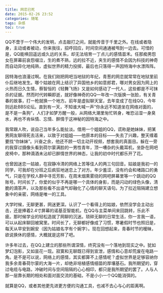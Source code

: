 ```yaml
---
title: 网恋已死
date: 2015-02-26 23:52
categories: 随笔
tags: 杂感
toc: true
---
```

QQ不啻于一个伟大的发明，点击敲打之间，就能传音于千里之外。在线或者隐身，主动或者被动，你来我往，招呼回应，时间空间通通被甩到一边去。可惜的是，QQ能唤回遥远或久远的关系，却无法培育一丁点儿的感情苗禾。任那痴男怨女在屏幕前哀怨啜泣，生的煮不熟，远的拉不近，夹生的感情不会因为科技的神奇而自动异化地纯熟，虚拟世界的精力投掷，最后也只落得一声因特海中水漂阵阵。

因特海也浪漫过啊。在我们刚把网吧当地狱的年纪，青葱的网恋就常常在地狱里前仆后继地发生。哪个姑娘在网上结识了异国他乡的如意郎君，哪对男女因为网上的火热而日久生情，蔡智恒的《轻舞飞扬》又是如何感动了一代人，这些都是不可抹杀的证据。然而时代转瞬即逝，就好像神奇的QQ一年改一次版换一张脸，有关青春的故事，打一枪就换一个地方。前年是虚拟聊天室，去年变成了在线QQ，今年则远赴BBS论坛。直到有一天，不知谁大喊一声“你永远不知道坐在网络对面的，是不是一条狗”，人们才如梦方醒一般，从网络大潮里匆忙转身，唯恐沾湿一身臭水，再也不肯纵情、忘情、醉情于这神秘的因特海之中。

我常跟人吹，说自己当年多么能扯淡。借用一个姐姐的QQ，谎称是她妹妹，把某男网友聊得死去活来，以致于对姐姐——他原本的目标——失去了兴趣，整天缠着要找“你妹妹”。兴奋之余，他还不顾一切主动开视频，想套我的真面目。躲在一旁的我穿过摄像头看到荷尔蒙满脸的一男性青年，顶一嘈杂的头戴耳机，坐卧在网吧皮椅中，那种滴酒未沾却已醉情世界的神态，让我的初中时代都乐开了花。

也曾因迷恋一姑娘，在寂静冷清的网络上苦等佳人的两三句回音。姑娘是我初一的同学，可我却在分班之后疯狂地迷恋上了对方。年少羞涩，没有约会和堵路口的勇气，只是在学校人群中寻觅芳影，在周末烟熏雾绕的网吧屏幕里等一个跳动的QQ账号。时间长了，你爱的似乎不再是哪一个具体的身影，而是闪动的绿色头像，清脆的滴答声，以及那些看不出语气却融化了心情的聊天语句。为了拉近阻隔建立想象中的亲密，网络是唯一的工具。

大学时候，无聊更甚，网迷更深。认识了一个看得上的姑娘，依然没学会主动出击，还是捧着2.4寸屏幕的诺基亚智能机，在QQ与主菜单间来回跳转，乐此不疲。那时候学业的轻松造就了网聊的沉迷。琐碎无聊的日常生活，你一言我一语，可以从起床聊回被窝里。时间长了，无聊都好像成了习惯，寒暑假时节也照旧是，每天从早安到婉安（因为姑娘名字有个婉字）。现在回想起来，青春时节的暧昧，欲说换休的感情，大概就是这样了吧。

许多年过去，在QQ上建立的那些所谓深情，终究没有一个落地到现实之中。犹如梦幻泡影，又如昙花一现。寂寞和无聊既已得到宣泄，感情和心意却荒废在电路一角。是不是可以说，网络上的感情，其实都算不上感情呢？虚拟世界是足够容纳你我多余青春荷尔蒙的大海一片，却绝非培植感情细苗的厚壤基石。我所期望的，穿过电缆与电路，冲破时间与空间阻隔的心心相印，都只是我所期望的罢了。人与人那一层靠长期的相处和面对面交流的基础，不是小小一个QQ能消弭的。

就算是QQ，或者其他更先进更方便的沟通工具，也减不去心与心的距离啊。



















